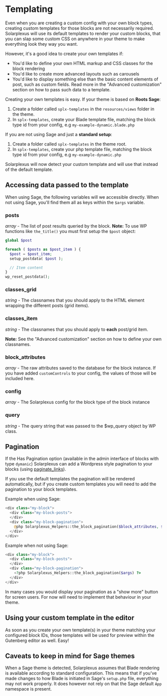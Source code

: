 # Templating

Even when you are creating a custom config with your own block types, creating custom templates for those blocks are not necessarily required. Solarplexus will use its default templates to render your custom blocks, that you can slap some custom CSS on anywhere in your theme to make everything look they way you want.

However, it's a good idea to create your own templates if:
- You'd like to define your own HTML markup and CSS classes for the block rendering
- You'd like to create more advanced layouts such as carousels
- You'd like to display something else than the basic content elements of post, such as custom fields. Read more in the "Advanced customization" section on how to pass such data to a template.

Creating your own templates is easy. If your theme is based on **Roots Sage**:
1. Create a folder called `splx-templates` in the `resources/views` folder in the theme.
2. In `splx-templates`, create your Blade template file, matching the block type id from your config, e.g `my-example-dynamic.blade.php`

If you are not using Sage and just a **standard setup**:
1. Create a folder called `splx-templates` in the theme root.
2. In `splx-templates`, create your php template file, matching the block type id from your config, e.g `my-example-dynamic.php`

Solarplexus will now detect your custom template and will use that instead of the default template.

## Accessing data passed to the template
When using Sage, the following variables will we accessible directly. When not using Sage, you'll find them all as keys within the `$args` variable.

### posts
_array_ - The list of post results queried by the block.
**Note:** To use WP functions like `the_title()` you must first setup the `$post` object:
```php
global $post

foreach ( $posts as $post_item ) {
  $post = $post_item;
  setup_postdata( $post );

  // Item content
}
wp_reset_postdata();
```

### classes_grid
_string_ - The classnames that you should apply to the HTML element wrapping the different posts (grid items).

### classes_item
_string_ - The classnames that you should apply to **each** post/grid item.

**Note:** See the "Advanced customization" section on how to define your own classnames.

### block_attributes
_array_ - The raw attributes saved to the database for the block instance. If you have added `customControls` to your config, the values of those will be included here.

### config
_array_ - The Solarplexus config for the block type of the block instance

### query
_string_ - The query string that was passed to the $wp_query object by WP class.

## Pagination
If the Has Pagination option (available in the admin interface of blocks with type `dymanic`) Solarplexus can add a Wordpress style pagination to your blocks (using [paginate_links](https://developer.wordpress.org/reference/functions/paginate_links/)).

If you use the default templates the pagination will be rendered automatically, but if you create custom templates you will need to add the pagination to your block templates.

Example when using Sage:

```php
<div class="my-block">
  <div class="my-block-posts">
  </div>
  <div class="my-block-pagination">
    @php Solarplexus_Helpers::the_block_pagination($block_attributes, $pagination) @endphp
  </div>
</div>
```

Example when not using Sage:

```php
<div class="my-block">
  <div class="my-block-posts">
  </div>
  <div class="my-block-pagination">
    <?php Solarplexus_Helpers::the_block_pagination($args) ?>
  </div>
</div>
```

In many cases you would display your pagination as a "show more" button for screen users. For now will need to implement that behaviour in your theme.

## Using your custom template in the editor
As soon as you create your own template(s) in your theme matching your configured block IDs, those templates will be used for preview within the Gutenberg editor as well. Easy!

## Caveats to keep in mind for Sage themes
When a Sage theme is detected, Solarplexus assumes that Blade rendering is available according to standard configuration. This means that if you've made changes to how Blade is initiated in Sage's `setup.php` file, everything may not work properly. It does however not rely on that the Sage default `App` namespace is present.

